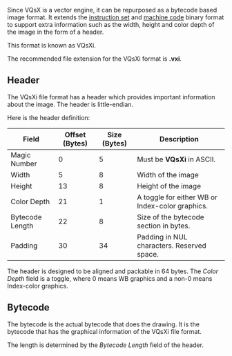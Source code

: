 Since VQsX is a vector engine, it can be repurposed as a bytecode based image format. It extends the [instruction set](Instruction%20Set.md#Instructions) and [machine code](Instruction%20Set.md#Machine%20Code) binary format to support extra information such as the width, height and color depth of the image in the form of a header. 

This format is known as VQsXi.

The recommended file extension for the VQsXi format is **.vxi**.

## Header

The VQsXi file format has a header which provides important information about the image. The header is little-endian.

Here is the header definition:

| Field           | Offset (Bytes) | Size (Bytes) | Description                                     |
| --------------- | -------------- | ------------ | ----------------------------------------------- |
| Magic Number    | 0              | 5            | Must be **VQsXi** in ASCII.                     |
| Width           | 5              | 8            | Width of the image                              |
| Height          | 13             | 8            | Height of the image                             |
| Color Depth     | 21             | 1            | A toggle for either WB or Index-color graphics. |
| Bytecode Length | 22             | 8            | Size of the bytecode section in bytes.          |
| Padding         | 30             | 34           | Padding in NUL characters. Reserved space.      |
The header is designed to be aligned and packable in 64 bytes.
The *Color Depth* field is a toggle, where 0 means WB graphics and a non-0 means Index-color graphics.
## Bytecode
The bytecode is the actual bytecode that does the drawing. It is the bytecode that has the graphical information of the VQsXi file format.

The length is determined by the *Bytecode Length* field of the header.